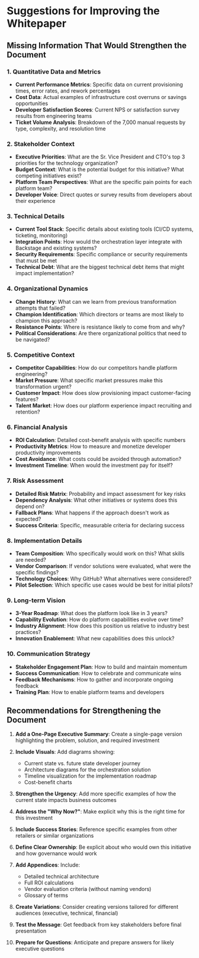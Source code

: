 # Suggestions for Improving the Whitepaper

## Missing Information That Would Strengthen the Document

### 1. Quantitative Data and Metrics
- **Current Performance Metrics**: Specific data on current provisioning times, error rates, and rework percentages
- **Cost Data**: Actual examples of infrastructure cost overruns or savings opportunities
- **Developer Satisfaction Scores**: Current NPS or satisfaction survey results from engineering teams
- **Ticket Volume Analysis**: Breakdown of the 7,000 manual requests by type, complexity, and resolution time

### 2. Stakeholder Context
- **Executive Priorities**: What are the Sr. Vice President and CTO's top 3 priorities for the technology organization?
- **Budget Context**: What is the potential budget for this initiative? What competing initiatives exist?
- **Platform Team Perspectives**: What are the specific pain points for each platform team?
- **Developer Voice**: Direct quotes or survey results from developers about their experience

### 3. Technical Details
- **Current Tool Stack**: Specific details about existing tools (CI/CD systems, ticketing, monitoring)
- **Integration Points**: How would the orchestration layer integrate with Backstage and existing systems?
- **Security Requirements**: Specific compliance or security requirements that must be met
- **Technical Debt**: What are the biggest technical debt items that might impact implementation?

### 4. Organizational Dynamics
- **Change History**: What can we learn from previous transformation attempts that failed?
- **Champion Identification**: Which directors or teams are most likely to champion this approach?
- **Resistance Points**: Where is resistance likely to come from and why?
- **Political Considerations**: Are there organizational politics that need to be navigated?

### 5. Competitive Context
- **Competitor Capabilities**: How do our competitors handle platform engineering?
- **Market Pressure**: What specific market pressures make this transformation urgent?
- **Customer Impact**: How does slow provisioning impact customer-facing features?
- **Talent Market**: How does our platform experience impact recruiting and retention?

### 6. Financial Analysis
- **ROI Calculation**: Detailed cost-benefit analysis with specific numbers
- **Productivity Metrics**: How to measure and monetize developer productivity improvements
- **Cost Avoidance**: What costs could be avoided through automation?
- **Investment Timeline**: When would the investment pay for itself?

### 7. Risk Assessment
- **Detailed Risk Matrix**: Probability and impact assessment for key risks
- **Dependency Analysis**: What other initiatives or systems does this depend on?
- **Fallback Plans**: What happens if the approach doesn't work as expected?
- **Success Criteria**: Specific, measurable criteria for declaring success

### 8. Implementation Details
- **Team Composition**: Who specifically would work on this? What skills are needed?
- **Vendor Comparison**: If vendor solutions were evaluated, what were the specific findings?
- **Technology Choices**: Why GitHub? What alternatives were considered?
- **Pilot Selection**: Which specific use cases would be best for initial pilots?

### 9. Long-term Vision
- **3-Year Roadmap**: What does the platform look like in 3 years?
- **Capability Evolution**: How do platform capabilities evolve over time?
- **Industry Alignment**: How does this position us relative to industry best practices?
- **Innovation Enablement**: What new capabilities does this unlock?

### 10. Communication Strategy
- **Stakeholder Engagement Plan**: How to build and maintain momentum
- **Success Communication**: How to celebrate and communicate wins
- **Feedback Mechanisms**: How to gather and incorporate ongoing feedback
- **Training Plan**: How to enable platform teams and developers

## Recommendations for Strengthening the Document

1. **Add a One-Page Executive Summary**: Create a single-page version highlighting the problem, solution, and required investment

2. **Include Visuals**: Add diagrams showing:
   - Current state vs. future state developer journey
   - Architecture diagrams for the orchestration solution
   - Timeline visualization for the implementation roadmap
   - Cost-benefit charts

3. **Strengthen the Urgency**: Add more specific examples of how the current state impacts business outcomes

4. **Address the "Why Now?"**: Make explicit why this is the right time for this investment

5. **Include Success Stories**: Reference specific examples from other retailers or similar organizations

6. **Define Clear Ownership**: Be explicit about who would own this initiative and how governance would work

7. **Add Appendices**: Include:
   - Detailed technical architecture
   - Full ROI calculations
   - Vendor evaluation criteria (without naming vendors)
   - Glossary of terms

8. **Create Variations**: Consider creating versions tailored for different audiences (executive, technical, financial)

9. **Test the Message**: Get feedback from key stakeholders before final presentation

10. **Prepare for Questions**: Anticipate and prepare answers for likely executive questions